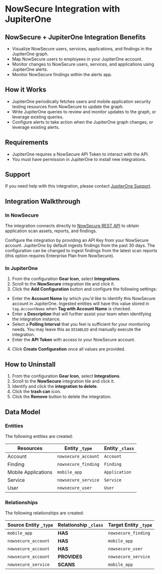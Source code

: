 # NowSecure Integration with JupiterOne

## NowSecure + JupiterOne Integration Benefits

- Visualize NowSecure users, services, applications, and findings in the JupiterOne graph.
- Map NowSecure users to employees in your JupiterOne account.
- Monitor changes to NowSecure users, services, and applications using
  JupiterOne alerts.
- Monitor NowSecure findings within the alerts app.

## How it Works

- JupiterOne periodically fetches users and mobile application security testing
  resources from NowSecure to update the graph.
- Write JupiterOne queries to review and monitor updates to the graph, or
  leverage existing queries.
- Configure alerts to take action when the JupiterOne graph changes, or leverage
  existing alerts.

## Requirements

- JupiterOne requires a NowSecure API Token to interact with the API.
- You must have permission in JupiterOne to install new integrations.

## Support

If you need help with this integration, please contact
[JupiterOne Support](https://community.askj1.com).

## Integration Walkthrough

### In NowSecure

The integration connects directly to [NowSecure REST API][1] to obtain
application scan assets, reports, and findings.

Configure the integration by providing an API Key from your NowSecure account.
JupiterOne by default ingests findings from the past 30 days. The configuration
can be changed to ingest findings from the latest scan reports (this option
requires Enterprise Plan from NowSecure).

### In JupiterOne

1. From the configuration **Gear Icon**, select **Integrations**.
2. Scroll to the **NowSecure** integration tile and click it.
3. Click the **Add Configuration** button and configure the following settings:

- Enter the **Account Name** by which you'd like to identify this NowSecure
  account in JupiterOne. Ingested entities will have this value stored in
  `tag.AccountName` when **Tag with Account Name** is checked.
- Enter a **Description** that will further assist your team when identifying
  the integration instance.
- Select a **Polling Interval** that you feel is sufficient for your monitoring
  needs. You may leave this as `DISABLED` and manually execute the integration.
- Enter the **API Token** with access to your NowSecure account.

4. Click **Create Configuration** once all values are provided.

## How to Uninstall

1. From the configuration **Gear Icon**, select **Integrations**.
2. Scroll to the **NowSecure** integration tile and click it.
3. Identify and click the **integration to delete**.
4. Click the **trash can** icon.
5. Click the **Remove** button to delete the integration.

<!-- {J1_DOCUMENTATION_MARKER_START} -->
<!--
********************************************************************************
NOTE: ALL OF THE FOLLOWING DOCUMENTATION IS GENERATED USING THE
"j1-integration document" COMMAND. DO NOT EDIT BY HAND! PLEASE SEE THE DEVELOPER
DOCUMENTATION FOR USAGE INFORMATION:

https://github.com/JupiterOne/sdk/blob/main/docs/integrations/development.md
********************************************************************************
-->

## Data Model

### Entities

The following entities are created:

| Resources           | Entity `_type`      | Entity `_class` |
| ------------------- | ------------------- | --------------- |
| Account             | `nowsecure_account` | `Account`       |
| Finding             | `nowsecure_finding` | `Finding`       |
| Mobile Applications | `mobile_app`        | `Application`   |
| Service             | `nowsecure_service` | `Service`       |
| User                | `nowsecure_user`    | `User`          |

### Relationships

The following relationships are created:

| Source Entity `_type` | Relationship `_class` | Target Entity `_type` |
| --------------------- | --------------------- | --------------------- |
| `mobile_app`          | **HAS**               | `nowsecure_finding`   |
| `nowsecure_account`   | **HAS**               | `mobile_app`          |
| `nowsecure_account`   | **HAS**               | `nowsecure_user`      |
| `nowsecure_account`   | **PROVIDES**          | `nowsecure_service`   |
| `nowsecure_service`   | **SCANS**             | `mobile_app`          |

<!--
********************************************************************************
END OF GENERATED DOCUMENTATION AFTER BELOW MARKER
********************************************************************************
-->
<!-- {J1_DOCUMENTATION_MARKER_END} -->

[1]: https://developer.nowsecure.com/
